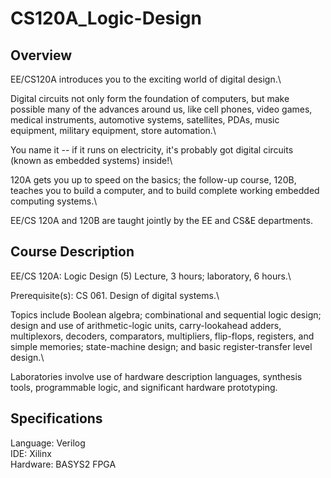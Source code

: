 # CS120A_Logic-Design

## Overview
EE/CS120A introduces you to the exciting world of digital design.\

Digital circuits not only form the foundation of computers, but make possible many of the advances around us, like cell phones, video games, medical instruments, automotive systems, satellites, PDAs, music equipment, military equipment, store automation.\

You name it -- if it runs on electricity, it's probably got digital circuits (known as embedded systems) inside!\

120A gets you up to speed on the basics; the follow-up course, 120B, teaches you to build a computer, and to build complete working embedded computing systems.\

EE/CS 120A and 120B are taught jointly by the EE and CS&E departments. 

## Course Description
EE/CS 120A: Logic Design (5) Lecture, 3 hours; laboratory, 6 hours.\

Prerequisite(s): CS 061. Design of digital systems.\

Topics include Boolean algebra; combinational and sequential logic design; design and use of arithmetic-logic units, carry-lookahead adders, multiplexors, decoders, comparators, multipliers, flip-flops, registers, and simple memories; state-machine design; and basic register-transfer level design.\

Laboratories involve use of hardware description languages, synthesis tools, programmable logic, and significant hardware prototyping.

## Specifications
Language: Verilog\
IDE: Xilinx\
Hardware: BASYS2 FPGA
